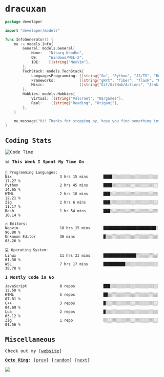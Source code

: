 <!-- Banner -->
<!--
<img src="https://i.imgur.com/mz4ym1F.png" style="max-height:550px"/>
-->


<samp>
	
<!-- Coded Intro -->
	
# dracuxan

```go
package developer

import "developer/models"

func InfoGenerator() {
	me := models.Info{
		General: models.General{
			Name:   "Nisarg Khodke",
			OS:     "Windows/WSL-2",
			IDE:    []string{"NeoVim"},
		},
		TechStack: models.TechStack{
			LanguagesProgramming: []string{"Go", "Python", "JS/TS", "Rust", "C"},
			Frameworks: 	      []string{"gRPC", "fiber", "flask", "React.js", "Next.js"},
			Misic:                []string{"Git/GitHub/Actions", "Jenkins", "Docker"},
		},
		Hobbies: models.Hobbies{
			Virtual: []string{"Valorant", "Wargames"},
			Real:    []string{"Reading", "Origami"},
		},		
	}

	me.message("Hi! Thanks for stopping by, hope you find something interesting!") 
}
```

## Coding Stats


<!--START_SECTION:waka-->
![Code Time](http://img.shields.io/badge/Code%20Time-220%20hrs%204%20mins-blue)

📊 **This Week I Spent My Time On** 

```text
💬 Programming Languages: 
Nix                      3 hrs 15 mins       ████░░░░░░░░░░░░░░░░░░░░░   17.27 % 
Python                   2 hrs 45 mins       ████░░░░░░░░░░░░░░░░░░░░░   14.65 % 
HTML                     2 hrs 18 mins       ███░░░░░░░░░░░░░░░░░░░░░░   12.21 % 
Zig                      2 hrs 6 mins        ███░░░░░░░░░░░░░░░░░░░░░░   11.17 % 
Bash                     1 hr 54 mins        ███░░░░░░░░░░░░░░░░░░░░░░   10.14 % 

🔥 Editors: 
Neovim                   18 hrs 15 mins      ████████████████████████░   96.80 % 
Unknown Editor           36 mins             █░░░░░░░░░░░░░░░░░░░░░░░░   03.20 % 

💻 Operating System: 
Linux                    11 hrs 33 mins      ███████████████░░░░░░░░░░   61.30 % 
WSL                      7 hrs 17 mins       ██████████░░░░░░░░░░░░░░░   38.70 % 
```

**I Mostly Code in Go** 

```text
JavaScript               8 repos             ███░░░░░░░░░░░░░░░░░░░░░░   12.50 % 
HTML                     5 repos             ██░░░░░░░░░░░░░░░░░░░░░░░   07.81 % 
C++                      3 repos             █░░░░░░░░░░░░░░░░░░░░░░░░   04.69 % 
Lua                      2 repos             █░░░░░░░░░░░░░░░░░░░░░░░░   03.12 % 
Zig                      1 repo              ░░░░░░░░░░░░░░░░░░░░░░░░░   01.56 % 
```




<!--END_SECTION:waka-->

## Miscellaneous

Check out my [[website](https://bynisarg.in/)]

[**Octo Ring**](https://octo-ring.com/):
[[prev](https://octo-ring.com/p/dracuxan/prev)]  [[random](https://octo-ring.com/p/dracuxan/random)]  [[next](https://octo-ring.com/p/dracuxan/next)]

![](https://komarev.com/ghpvc/?username=dracuxan&style=flat-square)

</samp>
